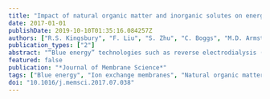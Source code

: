 ```yaml
---
title: "Impact of natural organic matter and inorganic solutes on energy recovery from five real salinity gradients using reverse electrodialysis"
date: 2017-01-01
publishDate: 2019-10-10T01:35:16.084257Z
authors: ["R.S. Kingsbury", "F. Liu", "S. Zhu", "C. Boggs", "M.D. Armstrong", "D.F. Call", "O. Coronell"]
publication_types: ["2"]
abstract: "“Blue energy” technologies such as reverse electrodialysis (RED) have received significant research attention over the last several years as a means of generating clean electricity from natural salinity gradients (e.g., seawater and river water). To date, however, knowledge of RED is largely based on synthetic sodium chloride solutions that simulate natural waters. Accordingly, in this work we measured the RED performance of five real water pairs, including seawater, river water, desalination brine, saline wastewater from a pickling plant, and treated wastewater. We compared the performance of each real water pair with that of synthetic control waters to investigate the individual impacts of inorganic constituents (e.g., multivalent ions) and natural organic matter (NOM). Our results indicate that the presence of NOM has a larger impact on power density than ionic composition. Specifically, NOM reduced power densities by up to 43%, while inorganic constituents reduced power densities by up to 8% compared to control waters. Furthermore, UV-absorbing NOM present in the dilute compartment of the RED stack was strongly associated with reduced membrane permselectivity and energy efficiency. Taken together, our findings highlight the important role of organic matter in determining the RED performance of real waters."
featured: false
publication: "*Journal of Membrane Science*"
tags: ["Blue energy", "Ion exchange membranes", "Natural organic matter", "Reverse electrodialysis", "Salinity gradient energy"]
doi: "10.1016/j.memsci.2017.07.038"
---
```


